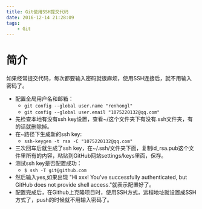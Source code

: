 ```yaml
---
title: Git使用SSH提交代码
date: 2016-12-14 21:28:09
tags:
    - Git
---
```


# 简介

如果经常提交代码，每次都要输入密码就很麻烦，使用SSH连接后，就不用输入密码了。

<!-- more -->

- 配置全局用户名和邮箱：
	- `git config --global user.name "renhongl"`
	- `git config --global user.email "1075220132@qq.com"`
- 先检查本地有没有ssh key设置，查看~/这个文件夹下有没有.ssh文件夹，有的话就删除掉。
- 在~路径下生成新的ssh key:
	- `ssh-keygen -t rsa -C "1075220132@qq.com"`
- 三次回车后就生成了ssh key，在~/.ssh/文件夹下面，复制id_rsa.pub这个文件里所有的内容，粘贴到GitHub网站settings/keys里面，保存。
- 测试ssh key是否配置成功：
	- `$ ssh -T git@github.com`
- 然后输入yes,如果出现 "Hi xxx! You've successfully authenticated, but GitHub does not provide shell access."就表示配置好了。
- 配置完成后，在Github上克隆项目时，使用SSH方式，远程地址就设置成SSH方式了，push的时候就不用输入密码了。